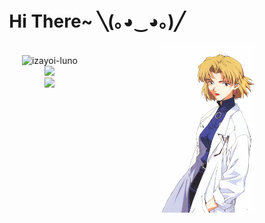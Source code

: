 <div align="center">
  <h1>Hi There~ ╲(｡◕‿◕｡)╱ </h1>
</div>

<img align='right' src="ritsuko.jpg" alt="ritusko" style="width: 30%; height: auto;">
<p align="center">
  <br/>
  <img src="http://counter.seku.su/cmoe?name=izayoi-luno&theme=moebooru" alt="izayoi-luno" width="400px"/>
  <br/>
  <img src="https://github-readme-stats.vercel.app/api?username=izayoi-luno&show_icons=true&count_private=true&icon_color=fdd34f&title_color=f75e4f" width="400px"/>
  <br/>
  <img src="https://github-readme-stats.vercel.app/api/top-langs/?username=izayoi-luno&show_icons=true&count_private=true&icon_color=fdd34f&title_color=f75e4f"/>
</p>

